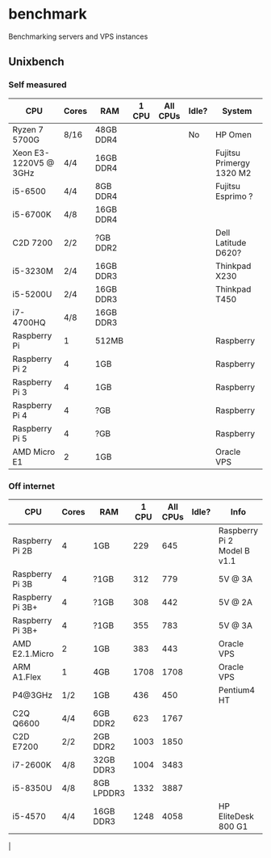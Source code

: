 # benchmark
Benchmarking servers and VPS instances


## Unixbench


### Self measured

| CPU | Cores | RAM | 1 CPU | All CPUs | Idle? | System |
|-----|--|--|---|-|-|-|
| Ryzen 7 5700G | 8/16 | 48GB DDR4 | | | No | HP Omen |
| Xeon E3-1220V5 @ 3GHz | 4/4 | 16GB DDR4 | | | | Fujitsu Primergy 1320 M2 |
| i5-6500 | 4/4 | 8GB DDR4 | | | | Fujitsu Esprimo ? |
| i5-6700K | 4/8 | 16GB DDR4 | | | | |
| C2D 7200 | 2/2 | ?GB DDR2 | | | | Dell Latitude D620? |
| i5-3230M | 2/4 | 16GB DDR3 | | | | Thinkpad X230 |
| i5-5200U | 2/4 | 16GB DDR3 | | | | Thinkpad T450 |
| i7-4700HQ | 4/8 | 16GB DDR3 | | | | | Thinkpad T540p |
| Raspberry Pi | 1 | 512MB | | | | Raspberry |
| Raspberry Pi 2 | 4 | 1GB | | | | Raspberry |
| Raspberry Pi 3 | 4 | 1GB | | | | Raspberry |
| Raspberry Pi 4 | 4 | ?GB | | | | Raspberry |
| Raspberry Pi 5 | 4 | ?GB | | | | Raspberry |
| AMD Micro E1 | 2 | 1GB | | | | Oracle VPS |


 ### Off internet


| CPU | Cores | RAM | 1 CPU | All CPUs | Idle? | Info | Where |
|-|-|-|-|-|-|-|-|
| Raspberry Pi 2B | 4 | 1GB | 229 | 645 | | Raspberry Pi 2 Model B v1.1 | [link](https://leo.leung.xyz/wiki/Benchmark_for_Raspberry_Pi_2) |
| Raspberry Pi 3B | 4 | ?1GB | 312 | 779 | | 5V @ 3A | [link](https://qiita.com/yyano/items/62aa7f9f488eaa0de77b) |
| Raspberry Pi 3B+ | 4 | ?1GB | 308 | 442 | | 5V @ 2A | [link](https://qiita.com/yyano/items/62aa7f9f488eaa0de77b) |
| Raspberry Pi 3B+ | 4 | ?1GB | 355 | 783 | | 5V @ 3A | [link](https://qiita.com/yyano/items/62aa7f9f488eaa0de77b) |
| AMD E2.1.Micro | 2 | 1GB | 383 | 443 | | Oracle VPS | [link](https://leo.leung.xyz/wiki/Benchmark_for_Oracle_Cloud_VM.Standard.E2.1.Micro) |
| ARM A1.Flex | 1 | 4GB | 1708 | 1708 | | Oracle VPS | [link](https://leo.leung.xyz/wiki/Benchmark_for_Oracle_Cloud_VM.Standard.A1.Flex) |
| P4@3GHz | 1/2 | 1GB | 436 | 450 | | Pentium4 HT | [link](https://leo.leung.xyz/wiki/Benchmark_for_a_Pentium_4_@_3GHz) |
| C2Q Q6600 | 4/4 | 6GB DDR2 | 623 | 1767 | | | [link](https://leo.leung.xyz/wiki/Benchmark_for_Core2_Quad_Q6600) |
| C2D E7200 | 2/2 | 2GB DDR2 | 1003 | 1850 | | | [link](https://leo.leung.xyz/wiki/Benchmark_for_Core2_Duo_E7200) |
| i7-2600K | 4/8 | 32GB DDR3 | 1004 | 3483 | | | [link](https://leo.leung.xyz/wiki/Benchmark_for_Intel_i7-2600k) |
| i5-8350U | 4/8 | 8GB LPDDR3 | 1332 | 3887 | | | [link](https://leo.leung.xyz/wiki/Benchmark_for_Latitude_5290) |
| i5-4570 | 4/4 | 16GB DDR3 | 1248 | 4058 | | HP EliteDesk 800 G1 | [link](https://leo.leung.xyz/wiki/Benchmark_for_HP_EliteDesk_800_G1) |
| 